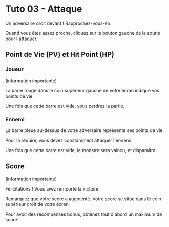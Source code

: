 # Tuto 03 - Attaque

Un adversaire droit devant ! Rapprochez-vous-en.

Quand vous êtes assez proche, cliquez sur le bouton gauche de la souris pour l'attaquer.

## Point de Vie (PV) et Hit Point (HP)

### Joueur

(information importante)

La barre rouge dans le coin supérieur gauche de votre écran indique vos points de vie.

Une fois que cette barre est vide, vous perdrez la partie.

### Ennemi

La barre bleue au-dessus de votre adversaire représente ses points de vie.

Pour la réduire, vous devez constamment attaquer l'ennemi.

Une fois que cette barre est vide, le monstre sera vaincu, et disparaîtra.

## Score

(information importante)

Félicitations ! Vous avez remporté la victoire.

Remarquez que votre score a augmenté. Votre score se situe dans le coin supérieur droit de votre écran.

Pour avoir des récompenses bonus, obtenez tout d'abord un maximum de score.
